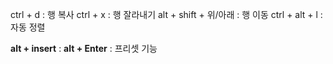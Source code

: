 ctrl + d : 행 복사
ctrl + x : 행 잘라내기
alt + shift + 위/아래 : 행 이동
ctrl + alt + l : 자동 정렬

**alt + insert** :
**alt + Enter** : 프리셋 기능



